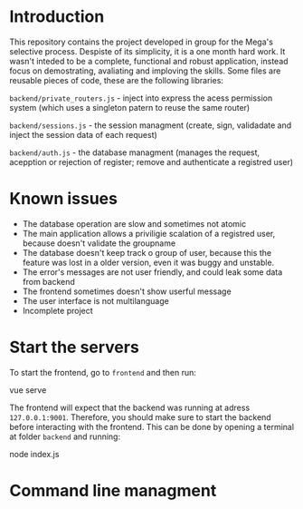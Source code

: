 # Introduction
This repository contains the project developed in group for the Mega's selective process. Despiste of its simplicity, it is a one month hard work. 
It wasn't inteded to be a complete, functional and robust application, instead focus on demostrating, avaliating and imploving the skills. 
Some files are reusable pieces of code, these are the following libraries:

  `backend/private_routers.js` - inject into express the acess permission system (which uses a singleton patern to reuse the same router)
  
  `backend/sessions.js` - the session managment (create, sign, validadate and inject the session data of each request)
  
  `backend/auth.js` - the database managment (manages the request, acepption or rejection of register; remove and authenticate a registred user)
 
 # Known issues
  - The database operation are slow and sometimes not atomic
  - The main application allows a priviligie scalation of a registred user, because doesn't validate the groupname
  - The database doesn't keep track o group of user, because this the feature was lost in a older version, even it was buggy and unstable.
  - The error's messages are not user friendly, and could leak some data from backend
  - The frontend sometimes doesn't show userful message
  - The user interface is not multilanguage
  - Incomplete project
 
# Start the servers
To start the frontend, go to `frontend` and then run:

  vue serve
  
 The frontend will expect that the backend was running at adress `127.0.0.1:9001`. Therefore, you should make sure to start the backend 
 before interacting with the frontend. This can be done by opening a terminal at folder `backend` and running:
 
 node index.js
 
# Command line managment
